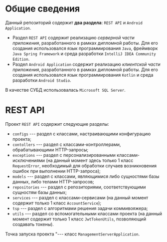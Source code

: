 # Общие сведения

Данный репозиторий содержит **два раздела**: `REST API` и `Android Application`. 
 - Раздел `REST API` содержит реализацию *серверной части приложения*, разработанного в рамках дипломной работы. Для его создания использовался язык программирования `Java`, фреймворк `Java Spring Framework` и среда разработки `IntelliJ IDEA Community Edition`.
 - Раздел `Android Application` содержит реализацию *клиентской части приложения*, разработанного в рамках дипломной работы. Для его создания использовался язык программирования `Kotlin` и среда разработки `Android Studio`.

В качестве СУБД использовалась `Microsoft SQL Server`.
 
# REST API

Проект `REST API` содержит следующие разделы:

 - `configs` --- раздел с классами, настраивающими конфигурацию проекта; 
 - `contollers` --- раздел с классами-контроллерами, обрабатывающими HTTP-запросы;
 - `exceptions` --- раздел с персонализированными классами-исключениями (на данный момент здесь только 1 класс `RequestError`, необходимый для обработки случаев возникновения ошибок при выполнении HTTP-запроса);
 - `models` --- раздел с классами, являющимися либо сущностями базы данных, либо телами HTTP-запросов;
 - `repositories` --- раздел с репозиториями, соответствующими сущностям базы данных;
 - `services` --- раздел с классами-сервисами (на данный момент содержит только 1 класс `AccountService`);
 - `tsp` --- раздел с алгоритмами решения задачи коммивояжера;
 - `utils` --- раздел со вспомогательными классами проекта (на данный момент содержит только 1 класс `JwtTokenUtils`, позволяющий создавать токены).

Точка запуска проекта "--- класс `ManagementServerApplication`.
